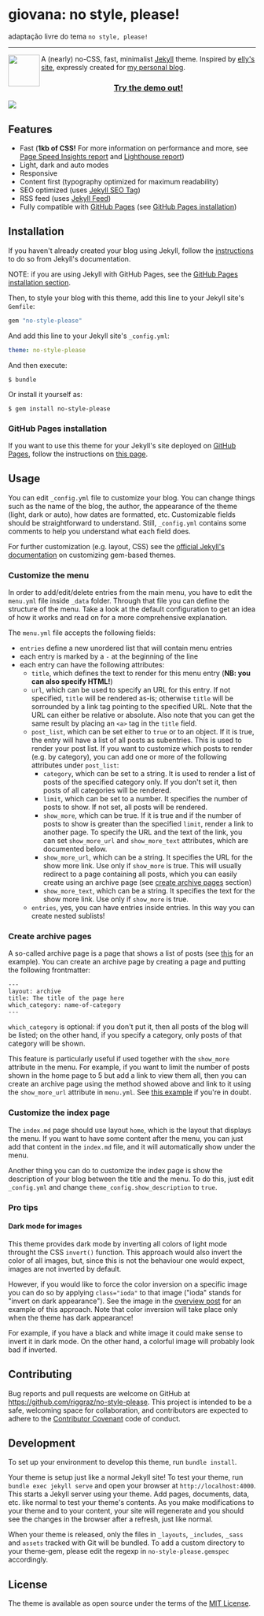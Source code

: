 # giovana: no style, please!

adaptação livre do tema `no style, please!`

---

<img src="https://raw.githubusercontent.com/riggraz/no-style-please/master/logo.png" width="64" align="left" />A (nearly) no-CSS, fast, minimalist [Jekyll](https://jekyllrb.com/) theme.
Inspired by [elly's site](http://tilde.town/~elly/), expressly created for [my personal blog](https://riggraz.dev/).

<h3 align="center"><a href="https://riggraz.dev/no-style-please/">Try the demo out!</a></h3>

<img src="https://raw.githubusercontent.com/riggraz/no-style-please/master/_screenshots/featured-image.png" />

## Features

* Fast (**1kb of CSS!** For more information on performance and more, see [Page Speed Insights report](https://raw.githubusercontent.com/riggraz/no-style-please/master/_screenshots/page-speed-insights-report.png) and [Lighthouse report](https://raw.githubusercontent.com/riggraz/no-style-please/master/_screenshots/lighthouse-report.png))
* Light, dark and auto modes
* Responsive
* Content first (typography optimized for maximum readability)
* SEO optimized (uses [Jekyll SEO Tag](https://github.com/jekyll/jekyll-seo-tag))
* RSS feed (uses [Jekyll Feed](https://github.com/jekyll/jekyll-feed))
* Fully compatible with [GitHub Pages](https://pages.github.com/) (see [GitHub Pages installation](#github-pages-installation))

## Installation

If you haven't already created your blog using Jekyll, follow the [instructions](https://jekyllrb.com/docs/) to do so from Jekyll's documentation.

NOTE: if you are using Jekyll with GitHub Pages, see the [GitHub Pages installation section](#github-pages-installation).

Then, to style your blog with this theme, add this line to your Jekyll site's `Gemfile`:

```ruby
gem "no-style-please"
```

And add this line to your Jekyll site's `_config.yml`:

```yaml
theme: no-style-please
```

And then execute:

    $ bundle

Or install it yourself as:

    $ gem install no-style-please

### GitHub Pages installation

If you want to use this theme for your Jekyll's site deployed on [GitHub Pages](https://pages.github.com/), follow the instructions on [this page](https://docs.github.com/en/github/working-with-github-pages/adding-a-theme-to-your-github-pages-site-using-jekyll#adding-a-theme).

## Usage

You can edit `_config.yml` file to customize your blog. You can change things such as the name of the blog, the author, the appearance of the theme (light, dark or auto), how dates are formatted, etc. Customizable fields should be straightforward to understand. Still, `_config.yml` contains some comments to help you understand what each field does.

For further customization (e.g. layout, CSS) see the [official Jekyll's documentation](https://jekyllrb.com/docs/themes/#overriding-theme-defaults) on customizing gem-based themes.

### Customize the menu

In order to add/edit/delete entries from the main menu, you have to edit the `menu.yml` file inside `_data` folder. Through that file you can define the structure of the menu. Take a look at the default configuration to get an idea of how it works and read on for a more comprehensive explanation.

The `menu.yml` file accepts the following fields:

- `entries` define a new unordered list that will contain menu entries
- each entry is marked by a `-` at the beginning of the line
- each entry can have the following attributes:
    - `title`, which defines the text to render for this menu entry (**NB: you can also specify HTML!**)
    - `url`, which can be used to specify an URL for this entry. If not specified, `title` will be rendered as-is; otherwise `title` will be sorrounded by a link tag pointing to the specified URL. Note that the URL can either be relative or absolute. Also note that you can get the same result by placing an ```<a>``` tag in the `title` field.
    - `post_list`, which can be set either to `true` or to an object. If it is true, the entry will have a list of all posts as subentries. This is used to render your post list. If you want to customize which posts to render (e.g. by category), you can add one or more of the following attributes under `post_list`:
        - `category`, which can be set to a string. It is used to render a list of posts of the specified category only. If you don't set it, then posts of all categories will be rendered.
        - `limit`, which can be set to a number. It specifies the number of posts to show. If not set, all posts will be rendered.
        - `show_more`, which can be true. If it is true and if the number of posts to show is greater than the specified `limit`, render a link to another page. To specify the URL and the text of the link, you can set `show_more_url` and `show_more_text` attributes, which are documented below.
        - `show_more_url`, which can be a string. It specifies the URL for the show more link. Use only if `show_more` is true. This will usually redirect to a page containing all posts, which you can easily create using an archive page (see [create archive pages](#create-archive-pages) section)
        - `show_more_text`, which can be a string. It specifies the text for the show more link. Use only if `show_more` is true.
    - `entries`, yes, you can have entries inside entries. In this way you can create nested sublists!

### Create archive pages

A so-called archive page is a page that shows a list of posts (see [this](https://riggraz.dev/no-style-please/all-posts) for an example). You can create an archive page by creating a page and putting the following frontmatter:

```
---
layout: archive
title: The title of the page here
which_category: name-of-category
---
```

`which_category` is optional: if you don't put it, then all posts of the blog will be listed; on the other hand, if you specify a category, only posts of that category will be shown.

This feature is particularly useful if used together with the `show_more` attribute in the menu. For example, if you want to limit the number of posts shown in the home page to 5 but add a link to view them all, then you can create an archive page using the method showed above and link to it using the `show_more_url` attribute in `menu.yml`. See [this example](https://github.com/riggraz/no-style-please/blob/master/_data/menu.yml) if you're in doubt.

### Customize the index page

The `index.md` page should use layout `home`, which is the layout that displays the menu. If you want to have some content after the menu, you can just add that content in the `index.md` file, and it will automatically show under the menu.

Another thing you can do to customize the index page is show the description of your blog between the title and the menu. To do this, just edit `_config.yml` and change `theme_config.show_description` to `true`.

### Pro tips

#### Dark mode for images

This theme provides dark mode by inverting all colors of light mode throught the CSS `invert()` function. This approach would also invert the color of all images, but, since this is not the behaviour one would expect, images are not inverted by default.

However, if you would like to force the color inversion on a specific image you can do so by applying `class="ioda"` to that image ("ioda" stands for "invert on dark appearance"). See the image in the [overview post](https://github.com/riggraz/no-style-please/blob/master/_posts/2020-07-07-overview-post.md) for an example of this approach. Note that color inversion will take place only when the theme has dark appearance!

For example, if you have a black and white image it could make sense to invert it in dark mode. On the other hand, a colorful image will probably look bad if inverted.

## Contributing

Bug reports and pull requests are welcome on GitHub at https://github.com/riggraz/no-style-please. This project is intended to be a safe, welcoming space for collaboration, and contributors are expected to adhere to the [Contributor Covenant](http://contributor-covenant.org) code of conduct.

## Development

To set up your environment to develop this theme, run `bundle install`.

Your theme is setup just like a normal Jekyll site! To test your theme, run `bundle exec jekyll serve` and open your browser at `http://localhost:4000`. This starts a Jekyll server using your theme. Add pages, documents, data, etc. like normal to test your theme's contents. As you make modifications to your theme and to your content, your site will regenerate and you should see the changes in the browser after a refresh, just like normal.

When your theme is released, only the files in `_layouts`, `_includes`, `_sass` and `assets` tracked with Git will be bundled.
To add a custom directory to your theme-gem, please edit the regexp in `no-style-please.gemspec` accordingly.

## License

The theme is available as open source under the terms of the [MIT License](https://opensource.org/licenses/MIT).
